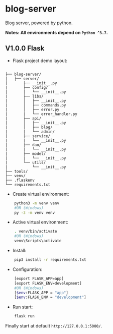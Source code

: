# blog-server

Blog server, powered by python.

**Notes: All environments depend on `Python ^3.7`.**

## V1.0.0 Flask

* Flask project demo layout: 

```

├── blog-server/
|   ├── server/
|       ├── __init__.py
|       ├── config/
|       |   └── __init__.py
|       ├── libs/
|       │   ├── __init__.py
|       │   ├── commands.py
|       │   ├── error.py
|       |   └── error_handler.py
|       ├── api/
|       │   ├── __init__.py
|       │   ├── blog/
|       |   └── admin/
|       ├── service/
|       |   └── __init__.py
|       ├── dao/
|       |   └── __init__.py
|       ├── model/
|       |   └── __init__.py
|       └── utils/
|           └── __init__.py
├── tools/
├── venv/
├── .flaskenv
└── requirements.txt

```

* Create virtual environment:

```sh
    python3 -m venv venv
    #OR (Windows)
    py -3 -m venv venv
```

* Active virtual environment:

```sh
    . venv/bin/activate
    #OR (Windows)
    venv\Scripts\activate
```

* Install:

```sh
    pip3 install -r requirements.txt
```

* Configuration:

```sh
    [export FLASK_APP=app]
    [export FLASK_ENV=development]
    #OR (Windows)
    [$env:FLASK_APP = "app"]
    [$env:FLASK_ENV = "development"]
```

* Run start:

```sh
    flask run
```

Finally start at default `http://127.0.0.1:5000/`.
